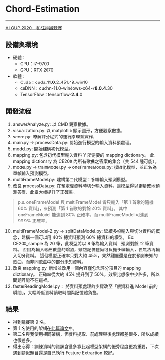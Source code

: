 # Chord-Estimation
---
[AI CUP 2020 - 和弦辨識競賽](https://aidea-web.tw/topic/43d9cc47-b70e-4751-80d3-a2d7333eb77b)

## 設備與環境
- 硬體：
  - CPU：i7-9700
  - GPU：RTX 2070
- 軟體：
  - Cuda：cuda_**11.0**.2_451.48_win10
  - cuDNN：cudnn-11.0-windows-x64-v**8.0.4**.30
  - TensorFlow：tensorflow-**2.4**.0

## 開發流程
1. answerAnalyze.py: 
   以 CMD 觀察數據。
2. visualization.py: 
   以 matplotlib 顯示圖形，方便觀察數據。
3. score.py: 
   瞭解評分程式的運行原理並實作。
4. main.py → processData.py: 
   開始進行模型的輸入資料預處理。
5. model.py: 
   開始建構初代模型。
6. mapping.py: 
   包含初代模型輸入資料 Y 所需要的 mapping dictionary。
   此 mapping dictionary 為 CE200 內所有歌曲之答案的集合（共 544 種可能）。
7. model.py → trainModel.py → oneFrameModel.py: 
   模組化模型，並正名為單幀輸入預測模型。
8. multiFrameModel.py: 
   建構第二代模型：多幀輸入預測模型。
9. 改良 processData.py:
   在預處理資料時切分輸入資料，讓模型得以更精確地預測答案，此舉大幅提升了正確率。

> p.s.
> oneFrameModel 與 multiFrameModel 皆只輸入「第 1 首歌的隨機 60% 資料」，來預測「第 1 首歌的剩餘 40% 資料」。
> 其中 oneFrameModel 能達到 80% 正確率，而 multiFrameModel 可達到 99.9% 正確率。

10. multiFrameModel-2.py → splitDataModel.py:
    延續多幀輸入與切分資料的概念，建構一個可以用 40% 總資料預測 60% 總資料的模型。
    Ex: CE200_sample 為 20 筆，此模型將以 8 筆為輸入資料，預測剩餘 12 筆資料。
    但因為輸入歌曲數量的增加，雖然記憶體尚可負擔多幀輸入，但無法再輸入切分資料。
    這個模型正確率只剩大約 45%，果然難題還是在於預測未知的歌曲，而非同歌曲中的部分未知資料。
11. 改良 mapping.py:
    新增並改用一個內容僅包含評分項目的 mapping dictionary。
    正確率從大約 45% 提升到了 50%，效果比想像中少許多，所以問題可能不在這裡。
12. fasterReadingModel.py：
    將資料預處理的步驟改至「餵資料進 Model 前的瞬間」，大幅降低資料讀取時間與記憶體負擔。
    
## 結果
- 得到競賽第 9 名。
- 第 1 名使用的架構在[此篇論文](https://paperswithcode.com/paper/feature-learning-for-chord-recognition-the)中。
- 第二名與我使用相同架構，但資料提取、前處理與後處理都差很多，所以成績也很差多。
- 得出心得：訓練資料的資訊含量多寡比起模型架構的優秀程度更為重要，下次遇到類似題目還是自己執行 Feature Extraction 較好。